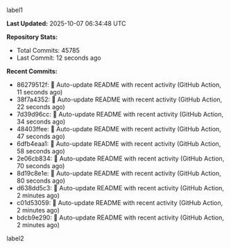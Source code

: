 
label1 
<!-- ACTIVITY_START -->
**Last Updated:** 2025-10-07 06:34:48 UTC

**Repository Stats:**
- Total Commits: 45785
- Last Commit: 12 seconds ago

**Recent Commits:**
- 86279512f: 🤖 Auto-update README with recent activity (GitHub Action, 11 seconds ago)
- 38f7a4352: 🤖 Auto-update README with recent activity (GitHub Action, 22 seconds ago)
- 7d39d96cc: 🤖 Auto-update README with recent activity (GitHub Action, 34 seconds ago)
- 48403ffee: 🤖 Auto-update README with recent activity (GitHub Action, 47 seconds ago)
- 6dfb4eaa1: 🤖 Auto-update README with recent activity (GitHub Action, 58 seconds ago)
- 2e06cb834: 🤖 Auto-update README with recent activity (GitHub Action, 70 seconds ago)
- 8d19c8e1e: 🤖 Auto-update README with recent activity (GitHub Action, 80 seconds ago)
- d638dd5c3: 🤖 Auto-update README with recent activity (GitHub Action, 2 minutes ago)
- c01d53059: 🤖 Auto-update README with recent activity (GitHub Action, 2 minutes ago)
- bdcb9e290: 🤖 Auto-update README with recent activity (GitHub Action, 2 minutes ago)
<!-- ACTIVITY_END -->

label2
